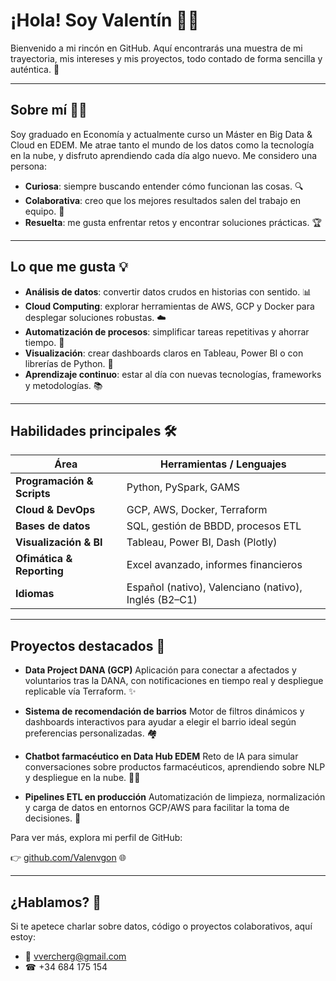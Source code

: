 # ¡Hola! Soy Valentín 👋😊

Bienvenido a mi rincón en GitHub. Aquí encontrarás una muestra de mi trayectoria, mis intereses y mis proyectos, todo contado de forma sencilla y auténtica. 🚀

---

## Sobre mí 👨‍💻

Soy graduado en Economía y actualmente curso un Máster en Big Data & Cloud en EDEM. Me atrae tanto el mundo de los datos como la tecnología en la nube, y disfruto aprendiendo cada día algo nuevo. Me considero una persona:

* **Curiosa**: siempre buscando entender cómo funcionan las cosas. 🔍
* **Colaborativa**: creo que los mejores resultados salen del trabajo en equipo. 🤝
* **Resuelta**: me gusta enfrentar retos y encontrar soluciones prácticas. 🏆

---

## Lo que me gusta 💡

* **Análisis de datos**: convertir datos crudos en historias con sentido. 📊
* **Cloud Computing**: explorar herramientas de AWS, GCP y Docker para desplegar soluciones robustas. ☁️
* **Automatización de procesos**: simplificar tareas repetitivas y ahorrar tiempo. 🤖
* **Visualización**: crear dashboards claros en Tableau, Power BI o con librerías de Python. 🎨
* **Aprendizaje continuo**: estar al día con nuevas tecnologías, frameworks y metodologías. 📚

---

## Habilidades principales 🛠️

| Área                       | Herramientas / Lenguajes                              |
| -------------------------- | ----------------------------------------------------- |
| **Programación & Scripts** | Python, PySpark, GAMS                                 |
| **Cloud & DevOps**         | GCP, AWS, Docker, Terraform                           |
| **Bases de datos**         | SQL, gestión de BBDD, procesos ETL                    |
| **Visualización & BI**     | Tableau, Power BI, Dash (Plotly)                      |
| **Ofimática & Reporting**  | Excel avanzado, informes financieros                  |
| **Idiomas**                | Español (nativo), Valenciano (nativo), Inglés (B2–C1) |

---

## Proyectos destacados 🚀

* **Data Project DANA (GCP)**
  Aplicación para conectar a afectados y voluntarios tras la DANA, con notificaciones en tiempo real y despliegue replicable vía Terraform. ✨

* **Sistema de recomendación de barrios**
  Motor de filtros dinámicos y dashboards interactivos para ayudar a elegir el barrio ideal según preferencias personalizadas. 🏘️

* **Chatbot farmacéutico en Data Hub EDEM**
  Reto de IA para simular conversaciones sobre productos farmacéuticos, aprendiendo sobre NLP y despliegue en la nube. 🤖💊

* **Pipelines ETL en producción**
  Automatización de limpieza, normalización y carga de datos en entornos GCP/AWS para facilitar la toma de decisiones. 🔄

Para ver más, explora mi perfil de GitHub:

👉 [github.com/Valenvgon](https://github.com/Valenvgon) 🌐

---

## ¿Hablamos? 💬

Si te apetece charlar sobre datos, código o proyectos colaborativos, aquí estoy:

* 📧 [vvercherg@gmail.com](mailto:vvercherg@gmail.com)
* ☎ +34 684 175 154


